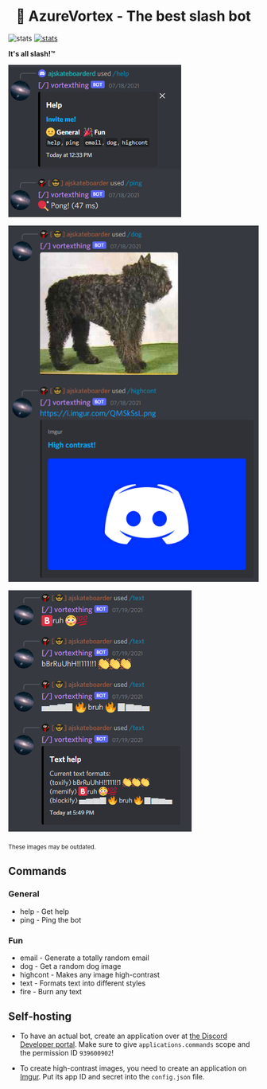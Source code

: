 <h1 align="center">🌌 AzureVortex - The best slash bot</h1>

![stats](https://shields.io/badge/status-alpha-yellow?style=flat-square) [![stats](https://shields.io/badge/invite-the%20bot-purple?style=flat-square&logo=discord)](https://discord.com/api/oauth2/authorize?client_id=865975119801221120&permissions=939600902&scope=applications.commands%20bot)

**It's all slash!™**

![img](https://raw.githubusercontent.com/ajskateboarder/stuff/main/stuff/images2.png)

![img1](https://raw.githubusercontent.com/ajskateboarder/stuff/main/stuff/images1.png)

![img2](https://raw.githubusercontent.com/ajskateboarder/stuff/main/stuff/images.png)

<sub>These images may be outdated.</sub>

## Commands

### General
- help - Get help
- ping - Ping the bot

### Fun
- email - Generate a totally random email
- dog - Get a random dog image
- highcont - Makes any image high-contrast
- text - Formats text into different styles
- fire - Burn any text

## Self-hosting

- To have an actual bot, create an application over at [the Discord Developer portal](https://discord.com/developers). Make sure to give `applications.commands` scope and the permission ID `939600902`!

- To create high-contrast images, you need to create an application on [Imgur](https://api.imgur.com). Put its app ID and secret into the `config.json` file. 
